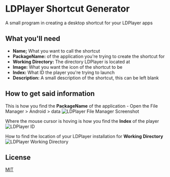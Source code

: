 
# LDPlayer Shortcut Generator

A small program in creating a desktop shortcut for your LDPlayer apps

## What you'll need

- **Name;** What you want to call the shortcut
- **PackageName:** of the application you're trying to create the shortcut for
- **Working Directory:** The directory LDPlayer is located at
- **Image:** What you want the icon of the shortcut to be
- **Index:** What ID the player you're trying to launch
- **Description:** A small description of the shortcut, this can be left blank
## How to get said information
This is how you find the **PackageName** of the application - Open the File Manager > Android > data
![LDPlayer File Manager Screenshot](https://i.imgur.com/kJQ3VMV.png)

Where the mouse cursor is hoving is how you find the **Index** of the player
![LDPlayer ID](https://i.imgur.com/74FtNST.png)

How to find the location of your LDPlayer installation for **Working Directory**
![LDPlayer Working Directory](https://i.imgur.com/O8YkQDt.gif)


## License

[MIT](https://choosealicense.com/licenses/mit/)

